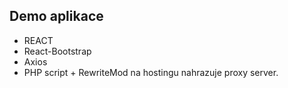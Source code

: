 ## Demo aplikace

- REACT
- React-Bootstrap
- Axios
- PHP script + RewriteMod na hostingu nahrazuje proxy server.


